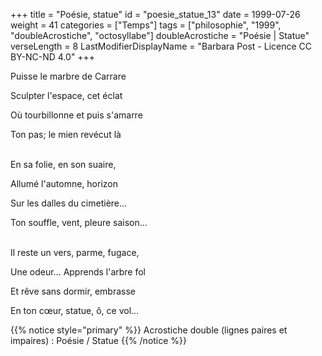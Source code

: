 +++
title = "Poésie, statue"
id = "poesie_statue_13"
date = 1999-07-26
weight = 41
categories = ["Temps"]
tags = ["philosophie", "1999", "doubleAcrostiche", "octosyllabe"]
doubleAcrostiche = "Poésie | Statue"
verseLength = 8
LastModifierDisplayName = "Barbara Post - Licence CC BY-NC-ND 4.0"
+++

Puisse le marbre de Carrare

Sculpter l'espace, cet éclat

Où tourbillonne et puis s'amarre

Ton pas; le mien revécut là

 \
En sa folie, en son suaire,

Allumé l'automne, horizon

Sur les dalles du cimetière...

Ton souffle, vent, pleure saison...

 \
Il reste un vers, parme, fugace,

Une odeur... Apprends l'arbre fol

Et rêve sans dormir, embrasse

En ton cœur, statue, ô, ce vol...

{{% notice style="primary" %}}
Acrostiche double (lignes paires et impaires) : Poésie / Statue
{{% /notice %}}
